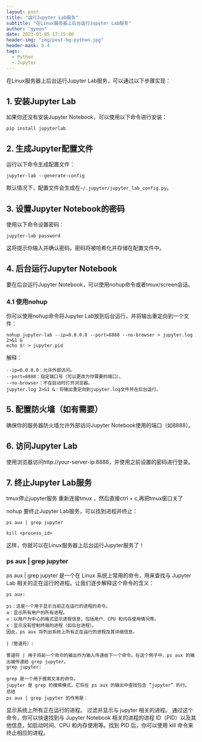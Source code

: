 ```yaml
---
layout: post
title: "运行Jupyter Lab服务"
subtitle: "在Linux服务器上后台运行Jupyter Lab服务"
author: "gyeon"
date: 2023-01-05 17:15:00
header-img: "img/post-bg-python.jpg"
header-mask: 0.4
tags:
  - Python
  - Jupyter
---
```




在Linux服务器上后台运行Jupyter Lab服务，可以通过以下步骤实现：

## 1. 安装Jupyter Lab

如果你还没有安装Jupyter Notebook，可以使用以下命令进行安装：

```shell
pip install jupyterlab
```

## 2. 生成Jupyter配置文件
运行以下命令生成配置文件：

```shell
jupyter-lab --generate-config
```

默认情况下，配置文件会生成在`~/.jupyter/jupyter_lab_config.py`。

## 3. 设置Jupyter Notebook的密码
使用以下命令设置密码：

```shell
jupyter-lab password
```

这将提示你输入并确认密码。密码将被哈希化并存储在配置文件中。

## 4. 后台运行Jupyter Notebook
要在后台运行Jupyter Notebook，可以使用nohup命令或者tmux/screen会话。

### 4.1 使用nohup
你可以使用nohup命令将Jupyter Lab放到后台运行，并将输出重定向到一个文件：

```shell
nohup jupyter-lab --ip=0.0.0.0 --port=8888 --no-browser > jupyter.log 2>&1 &
echo $! > jupyter.pid 
```

解释：
```shell
--ip=0.0.0.0：允许外部访问。
--port=8888：指定端口号（可以更改为你需要的端口）。
--no-browser：不在启动时打开浏览器。
jupyter.log 2>&1 &：将输出重定向到jupyter.log文件并在后台运行。
```

## 5. 配置防火墙（如有需要）
确保你的服务器防火墙允许外部访问Jupyter Notebook使用的端口（如8888）。

## 6. 访问Jupyter Lab
使用浏览器访问http://your-server-ip:8888，并使用之前设置的密码进行登录。

## 7. 终止Jupyter Lab服务
tmux停止jupyter服务
重新连接tmux ，然后直接ctrl + c,再把tmux窗口关了

nohup
要终止Jupyter Lab服务，可以找到进程并终止：

```shell
ps aux | grep jupyter

kill <process_id>
```

这样，你就可以在Linux服务器上后台运行Jupyter服务了！

### ps aux | grep jupyter
ps aux | grep jupyter 是一个在 Linux 系统上常用的命令，用来查找与 Jupyter Lab 相关的正在运行的进程。让我们逐步解释这个命令的含义：

```shell
ps aux:

ps：这是一个用于显示当前正在运行的进程的命令。
a：显示所有用户的所有进程。
u：以用户为中心的格式显示进程信息，包括用户、CPU 和内存使用情况等。
x：显示没有控制终端的进程（如后台进程）。
因此，ps aux 将列出系统上所有正在运行的进程及其详细信息。

|（管道符）:

管道符 | 用于将前一个命令的输出作为输入传递给下一个命令。在这个例子中，ps aux 的输出被传递给 grep jupyter。
grep jupyter:

grep 是一个用于搜索文本的命令。
jupyter 是 grep 的搜索模式，它将在 ps aux 的输出中查找包含 “jupyter” 的行。
总结
ps aux | grep jupyter 的作用是：
```

显示系统上所有正在运行的进程。
过滤并显示与 jupyter 相关的进程。
通过这个命令，你可以快速找到与 Jupyter Notebook 相关的进程的进程 ID（PID）以及其他信息，如启动时间、CPU 和内存使用等。找到 PID 后，你可以使用 kill 命令来终止相应的进程。